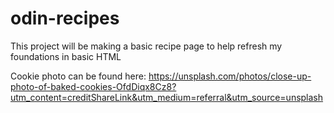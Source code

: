 # odin-recipes

This project will be making a basic recipe page to help refresh my foundations in basic HTML

Cookie photo can be found here: https://unsplash.com/photos/close-up-photo-of-baked-cookies-OfdDiqx8Cz8?utm_content=creditShareLink&utm_medium=referral&utm_source=unsplash